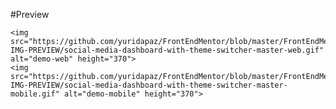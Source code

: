 #Preview


    <img src="https://github.com/yuridapaz/FrontEndMentor/blob/master/FrontEndMentor-IMG-PREVIEW/social-media-dashboard-with-theme-switcher-master-web.gif" alt="demo-web" height="370">
    <img src="https://github.com/yuridapaz/FrontEndMentor/blob/master/FrontEndMentor-IMG-PREVIEW/social-media-dashboard-with-theme-switcher-master-mobile.gif" alt="demo-mobile" height="370">
